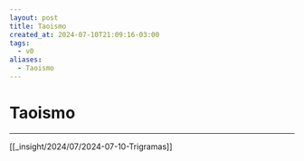 ```yaml
---
layout: post
title: Taoismo
created_at: 2024-07-10T21:09:16-03:00
tags:
  - v0
aliases:
  - Taoismo
---
```

# Taoismo
---

[[_insight/2024/07/2024-07-10-Trigramas]]
